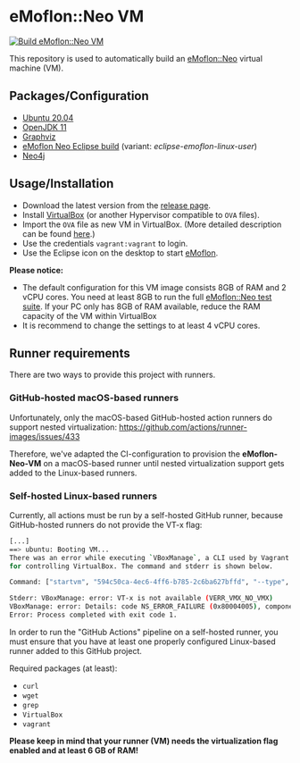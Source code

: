 # eMoflon::Neo VM

[![Build eMoflon::Neo VM](https://github.com/eMoflon/emoflon-neo-vm/actions/workflows/vagrant-up.yml/badge.svg?branch=main&event=push)](https://github.com/eMoflon/emoflon-neo-vm/actions/workflows/vagrant-up.yml)

This repository is used to automatically build an [eMoflon::Neo](https://emoflon.org/neo/) virtual machine (VM).


## Packages/Configuration

- [Ubuntu 20.04](https://app.vagrantup.com/gusztavvargadr/boxes/ubuntu-desktop)
- [OpenJDK 11](https://openjdk.org/projects/jdk/11/)
- [Graphviz](https://graphviz.org/)
- [eMoflon Neo Eclipse build](https://github.com/eMoflon/emoflon-neo-eclipse-build) (variant: *eclipse-emoflon-linux-user*)
- [Neo4j](https://neo4j.com/)


## Usage/Installation

- Download the latest version from the [release page](https://github.com/eMoflon/emoflon-neo-vm/releases/latest).
- Install [VirtualBox](https://www.virtualbox.org/) (or another Hypervisor compatible to `OVA` files).
- Import the `OVA` file as new VM in VirtualBox. (More detailed description can be found [here](https://docs.oracle.com/cd/E26217_01/E26796/html/qs-import-vm.html).)
- Use the credentials `vagrant:vagrant` to login.
- Use the Eclipse icon on the desktop to start [eMoflon](https://emoflon.org).

**Please notice:**
- The default configuration for this VM image consists 8GB of RAM and 2 vCPU cores.
You need at least 8GB to run the full [eMoflon::Neo test suite](https://github.com/eMoflon/emoflon-neo/blob/master/projectSetRuntime.psf). If your PC only has 8GB of RAM available, reduce the RAM capacity of the VM within VirtualBox
- It is recommend to change the settings to at least 4 vCPU cores.


## Runner requirements

There are two ways to provide this project with runners.

### GitHub-hosted macOS-based runners

Unfortunately, only the macOS-based GitHub-hosted action runners do support nested virtualization: https://github.com/actions/runner-images/issues/433

Therefore, we've adapted the CI-configuration to provision the **eMoflon-Neo-VM** on a macOS-based runner until nested virtualization support gets added to the Linux-based runners.

### Self-hosted Linux-based runners

Currently, all actions must be run by a self-hosted GitHub runner, because GitHub-hosted runners do not provide the VT-x flag:
```bash
[...]
==> ubuntu: Booting VM...
There was an error while executing `VBoxManage`, a CLI used by Vagrant
for controlling VirtualBox. The command and stderr is shown below.

Command: ["startvm", "594c50ca-4ec6-4ff6-b785-2c6ba627bffd", "--type", "headless"]

Stderr: VBoxManage: error: VT-x is not available (VERR_VMX_NO_VMX)
VBoxManage: error: Details: code NS_ERROR_FAILURE (0x80004005), component ConsoleWrap, interface IConsole
Error: Process completed with exit code 1.
```

In order to run the "GitHub Actions" pipeline on a self-hosted runner, you must ensure that you have at least one properly configured Linux-based runner added to this GitHub project.

Required packages (at least):
- `curl`
- `wget`
- `grep`
- `VirtualBox`
- `vagrant`

**Please keep in mind that your runner (VM) needs the virtualization flag enabled and at least 6 GB of RAM!**
